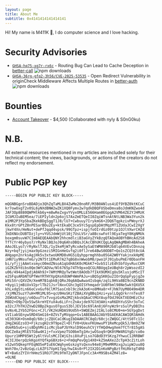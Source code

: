 ```yaml
---
layout: page
title: About Me
subtitle: ‎0x4141414141414141
---
```


Hi! My name is M411K 🔻, I do computer science and I love hacking.

# Security Advisories

- [`GHSA-hq75-xg7r-rx6c`](https://github.com/Bekacru/better-call/security/advisories/GHSA-hq75-xg7r-rx6c) - Routing Bug Can Lead to Cache Deception in [better-call](https://www.npmjs.com/package/better-call) <img src="https://img.shields.io/npm/dm/better-call" alt="npm downloads" style="display: inline;" />
- [`GHSA-36rg-gfq2-3h56/CVE-2025-53535`](https://github.com/better-auth/better-auth/security/advisories/GHSA-36rg-gfq2-3h56) - Open Redirect Vulnerability in originCheck Middleware Affects Multiple Routes in [better-auth](https://www.npmjs.com/package/better-auth) <img src="https://img.shields.io/npm/dm/better-auth" alt="npm downloads" style="display: inline;" />

# Bounties

- [Account Takeover](https://x.com/m411k_/status/1935993631921312253) - $4,500 (Collaborated with nyly & S0nG0ku)

# N.B.

All external resources mentioned in my articles are included solely for their technical content; the views, backgrounds, or actions of the creators do not reflect my endorsement.

# Public PGP key

```
-----BEGIN PGP PUBLIC KEY BLOCK-----

mQGNBGgnSroBDADjo3QhZqTaMLBX4ZwMe20noRF/M3B0ANlus4iEf9YBZ0ktKCuC
kr7owOxgT2v0SL6yNXdBNW2wZK1XQ0Fymv2w7qdkDBQFUSbeDmva8oJdmKNZwo4d
JAF3Op8880QWPHlkb6y+m8wReZxgvYVyxOMLLE566Ham0EGpgA2VM64ZE2YJHMzK
ICbMJIuBEM5ea/7iEPIyldn2p6ojS7AxZmETQeII0ZqiWTsnAtNtLNB3Wa3Yun2k
a1MR2P3YpSbaZKekBDgSggT1J8/lU7+Cwbuuy7IrykmG6+2DQ6TqpkzivPWoyrXJ
Kkx8trGPtZ0nPESarBOu2Ey+ktEkaDC3ce5Yc5gspEpDAtMqzMT1ZUdaJCwI2XgY
jkwY4Xn/HeNut+dePfJqqd4vpsk/99GTpz+ispjfoOIrdGz09tzp1OJlVXwrCHZd
3kDXNUcDUBTDzjly+vYUSJdmWjUt10j7UsLVSr/a8BcswFotl9EyaTegY8KgNMUk
boxgm0suvW7CIm8AEQEAAbQNY2hhcmdlciB3aGVyZYkBzgQTAQoAOBYhBHcAd2S8
TfTcYr46ybyo7/rRyNxlBQJoJ0q6AhsDBQsJCAcCBhUKCQgLAgQWAgMBAh4BAheA
AAoJELyo7/rRyNxlTJQL/1yIkeMjW7yRcxAe5ySaEtWMA90RJb8lq64VEvCOnnzq
Nzy+bqfjyijmax9pGzezi5MIGnHeGvfq2i0flJre64BwS0ODBT+Qo1sZCQ3t8cUA
AHgapn2nrksAgjHk5v3xtwoUKMD8vHG5iQyhpprmghhbu05G42W0YYakjnxkHpME
iHN7iy9NsufmG/y2N75t1EMuR7A27qBG8xnWwobM8/pwo1FJ91ybuPmEr0DbanFH
bi/yfjjjAAmtxsmycO0mdZNsoA1qUdHASK0cMGkK7+Gvb51lzEdh5bfUyvRucC6M
iGZKZbYdibs0Qe3WfCADVw/Nl6765p74Th9pxoQCGLRBUgqIeUBqh8r2pWsozdI2
u06/494a4IpdjA0Ah9J+7AMtMRQyTwtWet8AOdb7fIkX9UMXCgUu5KlusjoMScIT
e2SFqsARbNTGPfWeYRTHYXpQXoXdUWP4WmPAJu+sBQSgSKKGu2IOrQqGpFypjgZe
bMi5XrcQXVZH/XemM7B1qbkBjQRoJ0q6AQwAwa4Isbqm/zqlL9HVa8BI9cnZKNBD
+8ygi1jmBiUxV2prlTb21JsrlNxvCGhc3gOISYhmqadr1U0Fbml98Ne5wktQXU5X
khLxdgStLn66oCvxGuf6ClM7SasCnbl9czkA3oK+o8MHa8r+FJhN7UyM0O49m4DR
/XjMNJ5uzY7uH+MR1ML95+qcU9HoSKzfZBAiXVgBBq1Hzi+yalLQgQrkrrnTes87
2EWUdCkpgj/o6QuuTtxTvvgzGsMa2MZjkbskQAaCtMGYAvpfOdJ9GkTXEOHEzChz
M8D2+O9p7Qx5Sw5krmYEYuX4u6LiFrcZnAxjde97GlH3AHi+aR6DhYuSShr3oTxC
a32cJ7hTHJZVwD28Bp2kgusO7gusS3blJEV16c69lAn8j6FnyWz9rsSulPyDBIhs
bvNs4L2Yb52FGnc+CJl/VK2kUHDAS9Ud5h+5WQEZmj2IALlo8CMU0+m+5GYpgDxt
sVIiabSEnywSRD4SmG16+8ZVsTyMVqqo+Gv1ABEBAAGJAbYEGAEKACAWIQR3AHdk
vE303GK+Osm8qO/60cjcZQUCaCdKugIbDAAKCRC8qO/60cjcZWQGC/4ttS0Tc1Ic
2HgZAGEzsO3+FjkzsgH2c9T9peZl+DlfV0+UUexFKUmwuPY1ReMcpQk5J/Bm9Z7W
dUeRb5uG+sjs8DghMn1icMcjbaPJbYKolD9GeuhCVjYfHQdHwgXem7fCTr815gAS
OOCZe8ajMlE5TG6w4K1j+fxxVpmzTSO0bmTg1HvjwOSoq9rQK0tMW4RGYgD/co0o
Upurz1HMP85Wt2y6ltVulsMCJIWjG3si8XuPjLso7GBdD3YSKzgJYhwuC12RRBWF
4C3IJOerpQzkKgoXYQfkpGBXz6+z+FmQqPevQg14X0+kZ5mAXezZcTpH3cZitLoh
xS2wV5QkepYFEqNO5ePIuE6CWqhyeGskzgYsQxnv94e8jM9eMRMzxgJuipWJuu8Q
Woh70x/2vBzGqLcL6ZFS7VpH17pg/hwIAs0rPl2IX2D1nKoNPgBztfHiRktgT4R0
WT+Ba6zZYIVrhHmz51ROJT2Mi9fmT2yDNTJFpnCc3A+M9SBs4ZM4lz8=
=OLNE
-----END PGP PUBLIC KEY BLOCK-----
```
